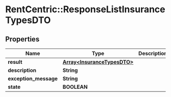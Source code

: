# RentCentric::ResponseListInsuranceTypesDTO

## Properties
Name | Type | Description | Notes
------------ | ------------- | ------------- | -------------
**result** | [**Array&lt;InsuranceTypesDTO&gt;**](InsuranceTypesDTO.md) |  | [optional] 
**description** | **String** |  | [optional] 
**exception_message** | **String** |  | [optional] 
**state** | **BOOLEAN** |  | [optional] 



